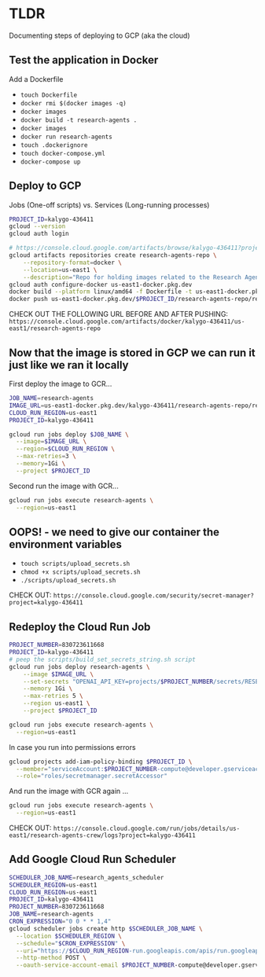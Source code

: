 # TLDR

Documenting steps of deploying to GCP (aka the cloud)

## Test the application in Docker

Add a Dockerfile

- `touch Dockerfile` <!-- populate -->
- `docker rmi $(docker images -q)` <!-- delete all images -->
- `docker images`
- `docker build -t research-agents .`
- `docker images`
- `docker run research-agents` <!-- this is some amateur shit tho -->
- `touch .dockerignore`
- `touch docker-compose.yml` <!-- populate -->
- `docker-compose up`

## Deploy to GCP

Jobs (One-off scripts) vs. Services (Long-running processes)

```sh
PROJECT_ID=kalygo-436411
gcloud --version
gcloud auth login

# https://console.cloud.google.com/artifacts/browse/kalygo-436411?project=kalygo-436411
gcloud artifacts repositories create research-agents-repo \
    --repository-format=docker \
    --location=us-east1 \
    --description="Repo for holding images related to the Research Agents"
gcloud auth configure-docker us-east1-docker.pkg.dev
docker build --platform linux/amd64 -f Dockerfile -t us-east1-docker.pkg.dev/$PROJECT_ID/research-agents-repo/research-agents:latest . ## the "platform" flag is key
docker push us-east1-docker.pkg.dev/$PROJECT_ID/research-agents-repo/research-agents:latest
```

CHECK OUT THE FOLLOWING URL BEFORE AND AFTER PUSHING: `https://console.cloud.google.com/artifacts/docker/kalygo-436411/us-east1/research-agents-repo`

## Now that the image is stored in GCP we can run it just like we ran it locally

First deploy the image to GCR...

```sh
JOB_NAME=research-agents
IMAGE_URL=us-east1-docker.pkg.dev/kalygo-436411/research-agents-repo/research-agents:latest
CLOUD_RUN_REGION=us-east1
PROJECT_ID=kalygo-436411

gcloud run jobs deploy $JOB_NAME \
  --image=$IMAGE_URL \
  --region=$CLOUD_RUN_REGION \
  --max-retries=3 \
  --memory=1Gi \
  --project $PROJECT_ID  
```

Second run the image with GCR...

```sh
gcloud run jobs execute research-agents \
  --region=us-east1
```

## OOPS! - we need to give our container the environment variables

- `touch scripts/upload_secrets.sh`
- `chmod +x scripts/upload_secrets.sh`
- `./scripts/upload_secrets.sh`

CHECK OUT: `https://console.cloud.google.com/security/secret-manager?project=kalygo-436411`

## Redeploy the Cloud Run Job

```sh
PROJECT_NUMBER=830723611668
PROJECT_ID=kalygo-436411
# peep the scripts/build_set_secrets_string.sh script
gcloud run jobs deploy research-agents \
    --image $IMAGE_URL \
    --set-secrets "OPENAI_API_KEY=projects/$PROJECT_NUMBER/secrets/RESEARCH_AGENTS_OPENAI_API_KEY:latest,AWS_SECRET_KEY=projects/$PROJECT_NUMBER/secrets/RESEARCH_AGENTS_AWS_SECRET_KEY:latest,AWS_ACCESS_KEY_ID=projects/$PROJECT_NUMBER/secrets/RESEARCH_AGENTS_AWS_ACCESS_KEY_ID:latest,AWS_REGION=projects/$PROJECT_NUMBER/secrets/RESEARCH_AGENTS_AWS_REGION:latest,AGENTOPS_API_KEY=projects/$PROJECT_NUMBER/secrets/RESEARCH_AGENTS_AGENTOPS_API_KEY:latest,MAILING_LIST=projects/$PROJECT_NUMBER/secrets/RESEARCH_AGENTS_MAILING_LIST:latest" \
    --memory 1Gi \
    --max-retries 5 \
    --region us-east1 \
    --project $PROJECT_ID

gcloud run jobs execute research-agents \
  --region=us-east1
```

In case you run into permissions errors

```sh
gcloud projects add-iam-policy-binding $PROJECT_ID \
  --member="serviceAccount:$PROJECT_NUMBER-compute@developer.gserviceaccount.com" \
  --role="roles/secretmanager.secretAccessor"
```

And run the image with GCR again ...

```sh
gcloud run jobs execute research-agents \
  --region=us-east1
```

CHECK OUT: `https://console.cloud.google.com/run/jobs/details/us-east1/research-agents-crew/logs?project=kalygo-436411`

## Add Google Cloud Run Scheduler

```sh
SCHEDULER_JOB_NAME=research_agents_scheduler
SCHEDULER_REGION=us-east1
CLOUD_RUN_REGION=us-east1
PROJECT_ID=kalygo-436411
PROJECT_NUMBER=830723611668
JOB_NAME=research-agents
CRON_EXPRESSION="0 0 * * 1,4"
gcloud scheduler jobs create http $SCHEDULER_JOB_NAME \
  --location $SCHEDULER_REGION \
  --schedule="$CRON_EXPRESSION" \
  --uri="https://$CLOUD_RUN_REGION-run.googleapis.com/apis/run.googleapis.com/v1/namespaces/$PROJECT_ID/jobs/${JOB_NAME}:run" \
  --http-method POST \
  --oauth-service-account-email $PROJECT_NUMBER-compute@developer.gserviceaccount.com
```
